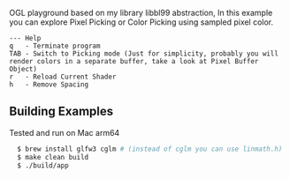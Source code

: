 OGL playground based on my library libbl99 abstraction, In this example you can explore Pixel Picking or Color Picking using sampled pixel color.

```
--- Help
q   - Terminate program
TAB - Switch to Picking mode (Just for simplicity, probably you will render colors in a separate buffer, take a look at Pixel Buffer Object)
r   - Reload Current Shader
h   - Remove Spacing
```

## Building Examples

Tested and run on Mac arm64

```bash
  $ brew install glfw3 cglm # (instead of cglm you can use linmath.h)
  $ make clean build
  $ ./build/app
```

